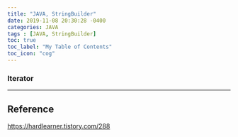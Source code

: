 ```yaml
---
title: "JAVA, StringBuilder"
date: 2019-11-08 20:30:28 -0400
categories: JAVA
tags : [JAVA, StringBuilder]
toc: true
toc_label: "My Table of Contents"
toc_icon: "cog"
---
```

### Iterator


---
## Reference
<https://hardlearner.tistory.com/288>
